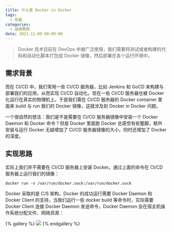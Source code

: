 ```yaml
---
title: 什么是 Docker in Docker
tags:
  - 容器
categories:
  - 运维教程
date: 2021-11-09 00:00:00
---
```


> Docker 技术目前在 DevOps 中被广泛使用，我们需要将测试或者构建的代码和自动化脚本打包成 Docker 镜像，然后部署在各个运行环境中。

<!-- more -->

## 需求背景

而在 CI/CD 中，我们常用一些 CI/CD 服务器，比如 Jenkins 和 GoCD 来构建与部署我们的应用，从而实现 CI/CD 自动化。现在一些 CI/CD 服务器也被 Docker 化运行在真实的物理机上。于是我们需在 CI/CD 服务器的 Docker container 里面来 build 与 run 我们的 Docker 镜像，这就涉及到 Docker in Docker 问题。

一个很自然的想法：我们是不是需要在 CI/CD 服务器镜像中安装一个 Docker Daemon 和 Docker 命令？但是 Docker 里面跑 Docker 总感觉有些蹩脚，额外安装与运行 Docker 无疑增加了 CI/CD 服务器镜像的大小，同时还增加了 Docker 的深度。

## 实现思路

实际上我们并不需要在 CI/CD 服务器上安装 Docker。通过上面的命令在 CI/CD 服务器上运行我们的镜像：

```
docker run -v /var/run/docker.sock:/var/run/docker.sock
```

Docker 采取的是 C/S 架构，Docker 的成功运行需要 Docker Daemon 和 Docker Client 的支持，当我们运行一些 docker build 等命令时，实际需要 Docker Client 连接 Docker Daemon 发送命令，Docker Daemon 会在宿主机操作系统分配文件、网络资源：

{% gallery %}
![](https://cdn.dusays.com/2021/11/401-1.jpg/1)
{% endgallery %}
